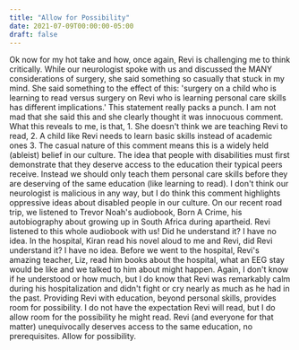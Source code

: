 ```yaml
---
title: "Allow for Possibility"
date: 2021-07-09T00:00:00-05:00
draft: false
---
```


Ok now for my hot take and how, once again, Revi is challenging me to think critically. While our neurologist spoke with us and discussed the MANY considerations of surgery, she said something so casually that stuck in my mind. She said something to the effect of this: 'surgery on a child who is learning to read versus surgery on Revi who is learning personal care skills has different implications.' This statement really packs a punch. I am not mad that she said this and she clearly thought it was innocuous comment. What this reveals to me, is that, 1. She doesn't think we are teaching Revi to read, 2. A child like Revi needs to learn basic skills instead of academic ones 3. The casual nature of this comment means this is a widely held (ableist) belief in our culture. The idea that people with disabilities must first demonstrate that they deserve access to the education their typical peers receive. Instead we should only teach them personal care skills before they are deserving of the same education (like learning to read). I don't think our neurologist is malicious in any way, but I do think this comment highlights oppressive ideas about disabled people in our culture. On our recent road trip, we listened to Trevor Noah's audiobook, Born A Crime, his autobiography about growing up in South Africa during apartheid. Revi listened to this whole audiobook with us! Did he understand it? I have no idea. In the hospital, Kiran read his novel aloud to me and Revi, did Revi understand it? I have no idea. Before we went to the hospital, Revi's amazing teacher, Liz, read him books about the hospital, what an EEG stay would be like and we talked to him about might happen. Again, I don't know if he understood or how much, but I do know that Revi was remarkably calm during his hospitalization and didn't fight or cry nearly as much as he had in the past. Providing Revi with education, beyond personal skills, provides room for possibility. I do not have the expectation Revi will read, but I do allow room for the possibility he might read. Revi (and everyone for that matter) unequivocally deserves access to the same education, no prerequisites. Allow for possibility.
